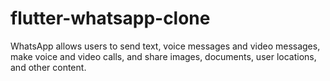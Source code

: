 # flutter-whatsapp-clone
WhatsApp allows users to send text, voice messages and video messages, make voice and video calls, and share images, documents, user locations, and other content.
